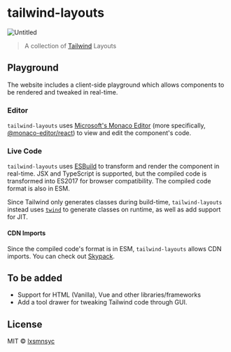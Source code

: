 # tailwind-layouts

![Untitled](https://user-images.githubusercontent.com/4783372/120806881-f4943380-c579-11eb-883f-30f9eeb4cefd.png)

> A collection of [Tailwind](https://tailwindcss.com) Layouts

## Playground

The website includes a client-side playground which allows components to be rendered and tweaked in real-time.

### Editor

`tailwind-layouts` uses [Microsoft's Monaco Editor](https://microsoft.github.io/monaco-editor/) (more specifically, [@monaco-editor/react](https://monaco-react.surenatoyan.com/)) to view and edit the component's code.

### Live Code

`tailwind-layouts` uses [ESBuild](https://esbuild.github.io/) to transform and render the component in real-time. JSX and TypeScript is supported, but the compiled code is transformed into ES2017 for browser compatibility. The compiled code format is also in ESM.

Since Tailwind only generates classes during build-time, `tailwind-layouts` instead uses [`twind`](https://twind.dev/) to generate classes on runtime, as well as add support for JIT.

#### CDN Imports

Since the compiled code's format is in ESM, `tailwind-layouts` allows CDN imports. You can check out [Skypack](http://skypack.dev/).

## To be added

- Support for HTML (Vanilla), Vue and other libraries/frameworks
- Add a tool drawer for tweaking Tailwind code through GUI.

## License

MIT © [lxsmnsyc](https://github.com/lxsmnsyc)
